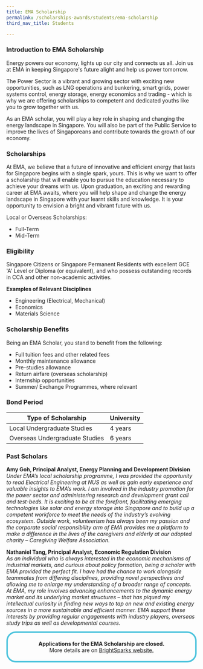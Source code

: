 ```yaml
---
title: EMA Scholarship
permalink: /scholarships-awards/students/ema-scholarship
third_nav_title: Students

---
```

### Introduction to EMA Scholarship

Energy powers our economy, lights up our city and connects us all. Join us at EMA in keeping Singapore's future alight and help us power tomorrow.

The Power Sector is a vibrant and growing sector with exciting new opportunities, such as LNG operations and bunkering, smart grids, power systems control, energy storage, energy economics and trading - which is why we are offering scholarships to competent and dedicated youths like you to grow together with us.

As an EMA scholar, you will play a key role in shaping and changing the energy landscape in Singapore. You will also be part of the Public Service to improve the lives of Singaporeans and contribute towards the growth of our economy.

### Scholarships
At EMA, we believe that a future of innovative and efficient energy that lasts for Singapore begins with a single spark, yours. This is why we want to offer a scholarship that will enable you to pursue the education necessary to achieve your dreams with us. Upon graduation, an exciting and rewarding career at EMA awaits, where you will help shape and change the energy landscape in Singapore with your learnt skills and knowledge. It is your opportunity to envision a bright and vibrant future with us.

Local or Overseas Scholarships:
* Full-Term
* Mid-Term

### Eligibility
Singapore Citizens or Singapore Permanent Residents with excellent GCE 'A' Level or Diploma (or equivalent), and who possess outstanding records in CCA and other non-academic activities.

**Examples of Relevant Disciplines**
* Engineering (Electrical, Mechanical)
* Economics
* Materials Science

### Scholarship Benefits
Being an EMA Scholar, you stand to benefit from the following:
* Full tuition fees and other related fees
* Monthly maintenance allowance
* Pre-studies allowance
* Return airfare (overseas scholarship)
* Internship opportunities
* Summer/ Exchange Programmes, where relevant

### Bond Period
|Type of Scholarship|University|
|-------------------|----------|
|Local Undergraduate Studies|4 years|
|Overseas Undergraduate Studies|6 years|

### Past Scholars
**Amy Goh, Principal Analyst, Energy Planning and Development Division** <br/>
_Under EMA’s local scholarship programme, I was provided the opportunity to read Electrical Engineering at NUS as well as gain early experience and valuable insights to EMA’s work. I am involved in the industry promotion for the power sector and administering research and development grant call and test-beds. It is exciting to be at the forefront, facilitating emerging technologies like solar and energy storage into Singapore and to build up a competent workforce to meet the needs of the industry’s evolving ecosystem. Outside work, volunteerism has always been my passion and the corporate social responsibility arm of EMA provides me a platform to make a difference in the lives of the caregivers and elderly at our adopted charity – Caregiving Welfare Association._

**Nathaniel Tang, Principal Analyst, Economic Regulation Division** <br/>
_As an individual who is always interested in the economic mechanisms of industrial markets, and curious about policy formation, being a scholar with EMA provided the perfect fit. I have had the chance to work alongside teammates from differing disciplines, providing novel perspectives and allowing me to enlarge my understanding of a broader range of concepts. At EMA, my role involves advancing enhancements to the dynamic energy market and its underlying market structures – that has piqued my intellectual curiosity in finding new ways to tap on new and existing energy sources in a more sustainable and efficient manner. EMA support these interests by providing regular engagements with industry players, overseas study trips as well as developmental courses._

<div style="margin:auto; border: 4px solid; border-radius: 25px; padding: 20px 20px; border-color:#4EC4DD ">
    <div style="text-align: center;">
        <strong>
            Applications for the EMA Scholarship are closed. 
        <br>
        </strong>
            More details are on <a href="https://brightsparks.com.sg/profile/ema/index.php" target="_blank">BrightSparks website.</a>
        <br>
    </div>
</div> 
